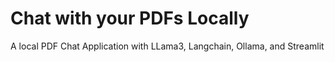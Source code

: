 # Chat with your PDFs Locally
A local PDF Chat Application with LLama3, Langchain, Ollama, and Streamlit

